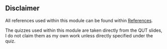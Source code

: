 ## Disclaimer
All references used within this module can be found within [References](../week_1/module-references.md).

The quizzes used within this module are taken directly from the QUT slides, I do not claim 
them as my own work unless directly specified under the quiz.
